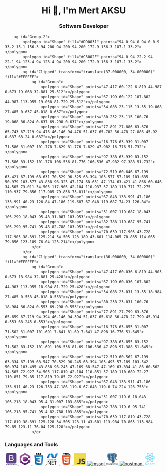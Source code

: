 <h1 align="center">Hi 👋, I'm Mert AKSU</h1>
<h3 align="center">Software Developer</h3>


        <g id="Group-2">
            <polygon id="Shape" fill="#DD0031" points="94 0 94 0 94 0 0.9 33.2 15.1 156.3 94 200 94 200 94 200 172.9 156.3 187.1 33.2"></polygon>
            <polygon id="Shape" fill="#C3002F" points="94 0 94 22.2 94 22.1 94 123.4 94 123.4 94 200 94 200 172.9 156.3 187.1 33.2"></polygon>
            <g id="Clipped" transform="translate(37.000000, 34.000000)" fill="#FFFFFF">
                <g id="Group">
                    <polygon id="Shape" points="47.417 60.122 6.819 44.987 0.673 19.068 32.881 25.512"></polygon>
                    <polygon id="Shape" points="67.199 60.122 107.802 44.987 113.955 19.068 81.729 25.512"></polygon>
                    <polygon id="Shape" points="34.083 23.115 13.55 19.068 27.485 0.637 45.018 0.637"></polygon>
                    <polygon id="Shape" points="80.232 23.115 100.76 19.068 86.824 0.637 69.298 0.637"></polygon>
                    <polygon id="Shape" points="77.891 27.886 63.376 65.743 67.719 94.476 46.146 94.476 51.037 65.702 36.478 27.886 45.92 0.637 68.24 0.637"></polygon>
                    <polygon id="Shape" points="16.776 63.939 31.007 71.586 31.007 101.778 7.629 81.776 7.629 47.982 16.776 51.732"></polygon>
                    <polygon id="Shape" points="97.388 63.939 83.152 71.586 83.152 101.778 106.536 81.776 106.536 47.982 97.388 51.732"></polygon>
                    <polygon id="Shape" points="72.519 60.646 67.199 63.421 67.199 68.631 70.529 96.325 63.394 103.577 57.189 103.635 50.979 103.577 43.838 96.325 47.174 68.631 47.174 63.421 41.866 60.646 34.505 73.011 34.505 117.905 42.104 110.937 57.189 110.771 72.275 110.937 79.856 117.905 79.856 73.011"></polygon>
                    <polygon id="Shape" points="67.048 133.991 47.186 133.991 40.23 126.84 47.186 119.687 67.048 119.687 74.23 126.84"></polygon>
                    <polygon id="Shape" points="31.007 119.687 18.043 105.299 18.043 95.48 31.007 103.953"></polygon>
                    <polygon id="Shape" points="82.788 119.687 95.741 105.299 95.741 95.48 82.788 103.953"></polygon>
                    <polygon id="Shape" points="70.639 117.905 43.728 117.905 38.391 125.214 34.505 123.189 43.601 114.065 70.865 114.065 79.856 123.189 76.04 125.214"></polygon>
                </g>
            </g>
            <g id="Clipped" transform="translate(36.000000, 34.000000)" fill="#FFFFFF">
                <g id="Group">
                    <polygon id="Shape" points="47.417 60.036 6.819 44.903 0.673 18.984 32.881 25.428"></polygon>
                    <polygon id="Shape" points="67.199 60.036 107.802 44.903 113.955 18.984 81.729 25.428"></polygon>
                    <polygon id="Shape" points="34.083 23.031 13.55 18.984 27.485 0.553 45.018 0.553"></polygon>
                    <polygon id="Shape" points="80.238 23.031 100.76 18.984 86.824 0.553 69.298 0.553"></polygon>
                    <polygon id="Shape" points="77.891 27.799 63.376 65.659 67.719 94.394 46.146 94.394 51.037 65.618 36.478 27.799 45.914 0.553 68.245 0.553"></polygon>
                    <polygon id="Shape" points="16.776 63.855 31.007 71.502 31.007 101.691 7.641 81.69 7.641 47.898 16.776 51.645"></polygon>
                    <polygon id="Shape" points="97.388 63.855 83.152 71.502 83.152 101.691 106.536 81.69 106.536 47.898 97.388 51.645"></polygon>
                    <polygon id="Shape" points="72.519 60.562 67.199 63.334 67.199 68.547 70.529 96.245 63.394 103.495 57.189 103.542 50.974 103.495 43.838 96.245 47.169 68.547 47.169 63.334 41.86 60.562 34.505 72.927 34.505 117.819 42.104 110.851 57.189 110.689 72.27 110.851 79.85 117.819 79.85 72.927"></polygon>
                    <polygon id="Shape" points="67.048 133.911 47.186 133.911 40.23 126.753 47.186 119.6 67.048 119.6 74.224 126.753"></polygon>
                    <polygon id="Shape" points="31.007 119.6 18.043 105.218 18.043 95.4 31.007 103.865"></polygon>
                    <polygon id="Shape" points="82.788 119.6 95.741 105.218 95.741 95.4 82.788 103.865"></polygon>
                    <polygon id="Shape" points="70.639 117.819 43.728 117.819 38.391 125.128 34.505 123.11 43.601 113.984 70.865 113.984 79.85 123.11 76.04 125.128"></polygon>
                </g>






<h3 align="left">Languages and Tools</h3>


<a href="https://getbootstrap.com" target="_blank"> <img src="https://raw.githubusercontent.com/devicons/devicon/master/icons/bootstrap/bootstrap-plain-wordmark.svg" alt="bootstrap" width="40" height="40"/> </a>
<a href="https://www.w3schools.com/cs/" target="_blank"> <img src="https://raw.githubusercontent.com/devicons/devicon/master/icons/csharp/csharp-original.svg" alt="csharp" width="40" height="40"/> </a> 
<a href="https://www.w3schools.com/css/" target="_blank"> <img src="https://raw.githubusercontent.com/devicons/devicon/master/icons/css3/css3-original-wordmark.svg" alt="css3" width="40" height="40"/> </a>
<a href="https://dotnet.microsoft.com/" target="_blank"> <img src="https://raw.githubusercontent.com/devicons/devicon/master/icons/dot-net/dot-net-original-wordmark.svg" alt="dotnet" width="40" height="40"/> </a> 
<a href="https://www.w3.org/html/" target="_blank"> <img src="https://raw.githubusercontent.com/devicons/devicon/master/icons/html5/html5-original-wordmark.svg" alt="html5" width="40" height="40"/> </a> <a href="https://developer.mozilla.org/en-US/docs/Web/JavaScript" target="_blank"> <img src="https://raw.githubusercontent.com/devicons/devicon/master/icons/javascript/javascript-original.svg" alt="javascript" width="40" height="40"/> </a> <a href="https://www.microsoft.com/en-us/sql-server" target="_blank"> <img src="https://www.svgrepo.com/show/303229/microsoft-sql-server-logo.svg" alt="mssql" width="40" height="40"/> </a> <a href="https://www.postgresql.org" target="_blank"> <img src="https://raw.githubusercontent.com/devicons/devicon/master/icons/postgresql/postgresql-original-wordmark.svg" alt="postgresql" width="40" height="40"/> </a> <a href="https://postman.com" target="_blank"> <img src="https://www.vectorlogo.zone/logos/getpostman/getpostman-icon.svg" alt="postman" width="40" height="40"/> </a> <a href="https://reactjs.org/" target="_blank"> <img src="https://raw.githubusercontent.com/devicons/devicon/master/icons/react/react-original-wordmark.svg" alt="react" width="40" height="40"/> </a> </p>

